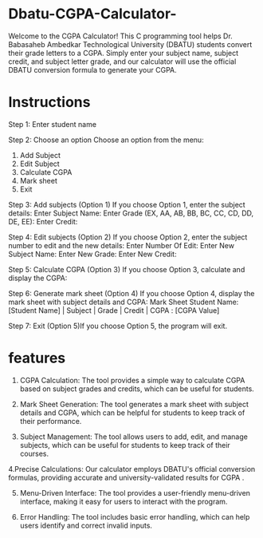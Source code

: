 # Dbatu-CGPA-Calculator-
Welcome to the CGPA Calculator!  This C programming tool helps Dr. Babasaheb Ambedkar Technological University (DBATU) students convert their grade letters to a CGPA. Simply enter your subject name, subject credit, and subject letter grade, and our calculator will use the official DBATU conversion formula to generate your CGPA.

# Instructions

Step 1: Enter student name

Step 2: Choose an option
Choose an option from the menu:
1. Add Subject
2. Edit Subject
3. Calculate CGPA
4. Mark sheet
5. Exit

Step 3: Add subjects (Option 1)
If you choose Option 1, enter the subject details:
Enter Subject Name: 
Enter Grade (EX, AA, AB, BB, BC, CC, CD, DD, DE, EE): 
Enter Credit:

Step 4: Edit subjects (Option 2)
If you choose Option 2, enter the subject number to edit and the new details:
Enter Number Of Edit: 
Enter New Subject Name: 
Enter New Grade: 
Enter New Credit: 

Step 5: Calculate CGPA (Option 3)
If you choose Option 3, calculate and display the CGPA:

Step 6: Generate mark sheet (Option 4)
If you choose Option 4, display the mark sheet with subject details and CGPA:
Mark Sheet
Student Name: [Student Name]
| Subject | Grade | Credit |
CGPA : [CGPA Value]

Step 7: Exit (Option 5)If you choose Option 5, the program will exit.

# features

1. CGPA Calculation: The tool provides a simple way to calculate CGPA based on subject grades and credits, which can be useful for students.

2. Mark Sheet Generation: The tool generates a mark sheet with subject details and CGPA, which can be helpful for students to keep track of their performance.

3. Subject Management: The tool allows users to add, edit, and manage subjects, which can be useful for students to keep track of their courses.

 4.Precise Calculations: Our calculator employs DBATU's official conversion formulas, providing accurate and university-validated results for CGPA .

5. Menu-Driven Interface: The tool provides a user-friendly menu-driven interface, making it easy for users to interact with the program.

6. Error Handling: The tool  includes basic error handling, which can help users identify and correct invalid inputs.

